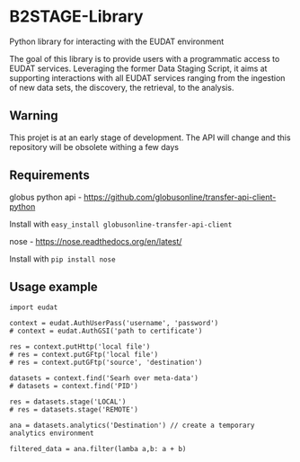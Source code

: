 B2STAGE-Library
===============

Python library for interacting with the EUDAT environment

The goal of this library is to provide users with a programmatic access to EUDAT
services. Leveraging the former Data Staging Script, it aims at supporting
interactions with all EUDAT services ranging from the ingestion of new data sets,
the discovery, the retrieval, to the analysis.

Warning
-----------
This projet is at an early stage of development. The API will change and this repository will be obsolete withing a few days


Requirements
-----------
globus python api - https://github.com/globusonline/transfer-api-client-python

Install with ```easy_install globusonline-transfer-api-client```


nose - https://nose.readthedocs.org/en/latest/

Install with ```pip install nose```




Usage example
-------------
```
import eudat

context = eudat.AuthUserPass('username', 'password')
# context = eudat.AuthGSI('path to certificate')

res = context.putHttp('local file')
# res = context.putGFtp('local file')
# res = context.putGFtp('source', 'destination')

datasets = context.find('Searh over meta-data')
# datasets = context.find('PID')

res = datasets.stage('LOCAL')
# res = datasets.stage('REMOTE')

ana = datasets.analytics('Destination') // create a temporary analytics environment

filtered_data = ana.filter(lamba a,b: a + b)

```


